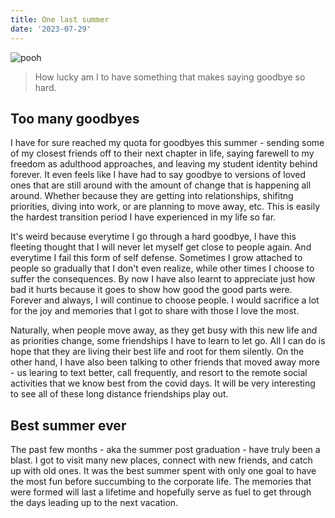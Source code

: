 ```yaml
---
title: One last summer
date: '2023-07-29'
---
```


![pooh](/images/blog/pooh.jpg)
> How lucky am I to have something that makes saying goodbye so hard. 


## Too many goodbyes
I have for sure reached my quota for goodbyes this summer - sending some of my closest friends off to their next chapter in life, saying farewell to my freedom as adulthood approaches, and leaving my student identity behind forever. It even feels like I have had to say goodbye to versions of loved ones that are still around with the amount of change that is happening all around. Whether because they are getting into relationships, shifitng priorities, diving into work, or are planning to move away, etc. This is easily the hardest transition period I have experienced in my life so far. 

It's weird because everytime I go through a hard goodbye, I have this fleeting thought that I will never let myself get close to people again. And everytime I fail this form of self defense. Sometimes I grow attached to people so gradually that I don't even realize, while other times I choose to suffer the consequences. By now I have also learnt to appreciate just how bad it hurts because it goes to show how good the good parts were. Forever and always, I will continue to choose people. I would sacrifice a lot for the joy and memories that I got to share with those I love the most. 

Naturally, when people move away, as they get busy with this new life and as priorities change, some friendships I have to learn to let go. All I can do is hope that they are living their best life and root for them silently. On the other hand, I have also been talking to other friends that moved away more - us learing to text better, call frequently, and resort to the remote social activities that we know best from the covid days. It will be very interesting to see all of these long distance friendships play out. 

## Best summer ever 
The past few months - aka the summer post graduation - have truly been a blast. I got to visit many new places, connect with new friends, and catch up with old ones. It was the best summer spent with only one goal to have the most fun before succumbing to the corporate life. The memories that were formed will last a lifetime and hopefully serve as fuel to get through the days leading up to the next vacation. 